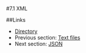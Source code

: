 #7.1 XML


##Links
- [Directory](preface.md)
- Previous section: [Text files](07.0.md)
- Next section: [JSON](07.2.md)